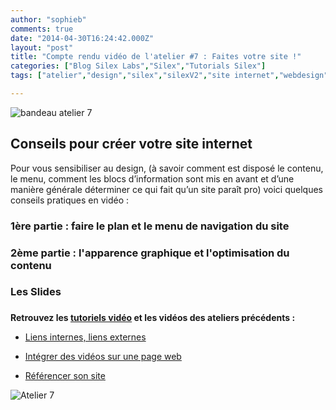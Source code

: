 ```yaml
---
author: "sophieb"
comments: true
date: "2014-04-30T16:24:42.000Z"
layout: "post"
title: "Compte rendu vidéo de l'atelier #7 : Faites votre site !"
categories: ["Blog Silex Labs","Silex","Tutorials Silex"]
tags: ["atelier","design","silex","silexV2","site internet","webdesign"]

---
```

![bandeau atelier 7](https://www.silexlabs.org/wp-content/uploads/2014/04/MDA-atelier-silex-07-bandeau-video-1.png)


## Conseils pour créer votre site internet


Pour vous sensibiliser au design, (à savoir comment est disposé le contenu, le menu, comment les blocs d’information sont mis en avant et d’une manière générale déterminer ce qui fait qu’un site paraît pro) voici quelques conseils pratiques en vidéo :


### 1ère partie : faire le plan et le menu de navigation du site





### 2ème partie : l'apparence graphique et l'optimisation du contenu




###




### Les Slides




###


**Retrouvez les [tutoriels vidéo](https://www.silexlabs.org/201324/silex/tutorials-silex/tutoriels-video-silex/%20%E2%80%8E) et **les vidéos des ateliers précédents :****




  * [ Liens internes, liens externes](https://www.silexlabs.org/201165/the-blog/master-class-silex-atelier-2-liens-internes-externes-et-embeded/)


  * [Intégrer des vidéos sur une page web](https://www.silexlabs.org/201333/silex/atelier-silex-3-liens-internes-liens-externes-et-liens-embeded/)


  * [Référencer son site](https://www.silexlabs.org/201795/the-blog/compte-rendu-video-de-latelier-5-optimiser-son-referencement/)


![Atelier 7](https://www.silexlabs.org/wp-content/uploads/2014/04/MDA-atelier-silex-07-carre-video-1.png)


